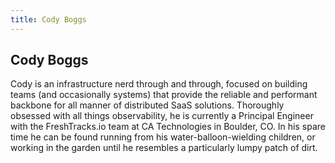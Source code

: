 ```yaml
---
title: Cody Boggs
---
```


## Cody Boggs

Cody is an infrastructure nerd through and through, focused on building teams (and occasionally systems) that provide the reliable and performant backbone for all manner of distributed SaaS solutions. Thoroughly obsessed with all things observability, he is currently a Principal Engineer with the FreshTracks.io team at CA Technologies in Boulder, CO. In his spare time he can be found running from his water-balloon-wielding children, or working in the garden until he resembles a particularly lumpy patch of dirt.
